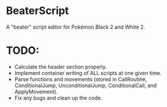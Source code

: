 # BeaterScript
A "beater" script editor for Pokémon Black 2 and White 2.

# TODO:
* Calculate the header section properly.
* Implement container writing of ALL scripts at one given time.
* Parse functions and movements (stored in CallRoutine, ConditionalJump, UnconditionalJump, ConditionalCall, and ApplyMovement).
* Fix any bugs and clean up the code.
